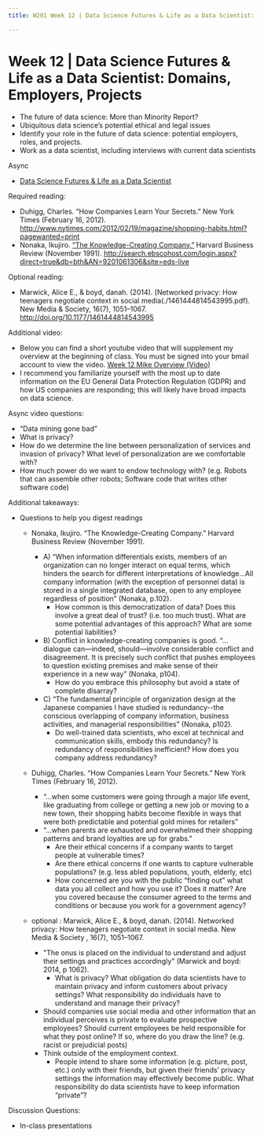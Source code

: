 ```yaml
---
title: W201 Week 12 | Data Science Futures & Life as a Data Scientist: Domains, Employers, Projects

---
```


# Week 12 | Data Science Futures & Life as a Data Scientist: Domains, Employers, Projects
* The future of data science: More than Minority Report?
* Ubiquitous data science’s potential ethical and legal issues
* Identify your role in the future of data science: potential employers, roles, and projects.
* Work as a data scientist, including interviews with current data scientists



Async
* [Data Science Futures & Life as a Data Scientist](https://learn.datascience.berkeley.edu/ap/courses/266/sections/63f6d138-9c2e-4d9e-b9b1-4d2e70788eaf/coursework/courseModule/f8ca050b-8af1-461e-a394-61b06523b25e)


Required reading:
* Duhigg, Charles. “How Companies Learn Your Secrets.” New York Times (February 16, 2012). http://www.nytimes.com/2012/02/19/magazine/shopping-habits.html?pagewanted=print
* Nonaka, Ikujiro. [“The Knowledge-Creating Company.”](./The-Knowledge-Creating-Company.pdf) Harvard Business Review (November 1991). http://search.ebscohost.com/login.aspx?direct=true&db=bth&AN=9201061306&site=eds-live

Optional reading:
* Marwick, Alice E., & boyd, danah. (2014). [Networked privacy: How teenagers negotiate context in social media(./1461444814543995.pdf). New Media & Society, 16(7), 1051–1067. http://doi.org/10.1177/1461444814543995 


Additional video:
* Below you can find a short youtube video that will supplement my overview at the beginning of class. You must be signed into your bmail account to view the video. [Week 12 Mike Overview (Video)](https://youtu.be/2127NholFjs)
* I recommend you familiarize yourself with the most up to date information on the EU General Data Protection Regulation (GDPR) and how US companies are responding; this will likely have broad impacts on data science.

Async video questions:
* “Data mining gone bad”
* What is privacy?
* How do we determine the line between personalization of services and invasion of privacy? What level of personalization are we comfortable with?
* How much power do we want to endow technology with? (e.g. Robots that can assemble other robots; Software code that writes other software code)

Additional takeaways:
* Questions to help you digest readings 
  * Nonaka, Ikujiro. “The Knowledge-Creating Company.” Harvard Business Review (November 1991).
    * A) “When information differentials exists, members of an organization can no longer interact on equal terms, which hinders the search for different interpretations of knowledge...All company information (with the exception of personnel data) is stored in a single integrated database, open to any employee regardless of position” (Nonaka, p.102).
      * How common is this democratization of data? Does this involve a great deal of trust? (i.e. too much trust). What are some potential advantages of this approach? What are some potential liabilities? 
    * B) Conflict in knowledge-creating companies is good. “…dialogue can—indeed, should—involve considerable conflict and disagreement. It is precisely such conflict that pushes employees to question existing premises and make sense of their experience in a new way” (Nonaka, p104).
      * How do you embrace this philosophy but avoid a state of complete disarray?
    * C) “The fundamental principle of organization design at the Japanese companies I have studied is redundancy--the conscious overlapping of company information, business activities, and managerial responsibilities” (Nonaka, p102).
      * Do well-trained data scientists, who excel at technical and communication skills, embody this redundancy? Is redundancy of responsibilities inefficient? How does you company address redundancy?

  * Duhigg, Charles. “How Companies Learn Your Secrets.” New York Times (February 16, 2012).
    * “…when some customers were going through a major life event, like graduating from college or getting a new job or moving to a new town, their shopping habits become flexible in ways that were both predictable and potential gold mines for retailers”
    * “…when parents are exhausted and overwhelmed their shopping patterns and brand loyalties are up for grabs."
      * Are their ethical concerns if a company wants to target people at vulnerable times?
      * Are there ethical concerns if one wants to capture vulnerable populations? (e.g. less abled populations, youth, elderly, etc)
      * How concerned are you with the public “finding out” what data you all collect and how you use it? Does it matter? Are you covered because the consumer agreed to the terms and conditions or because you work for a government agency?

  * optional : Marwick, Alice E., & boyd, danah. (2014). Networked privacy: How teenagers negotiate context in social media. New Media & Society , 16(7), 1051–1067.
    * "The onus is placed on the individual to understand and adjust their settings and practices accordingly” (Marwick and boyd: 2014, p 1062).
      * What is privacy? What obligation do data scientists have to maintain privacy and inform customers about privacy settings? What responsibility do individuals have to understand and manage their privacy?
	* Should companies use social media and other information that an individual perceives is private to evaluate prospective employees? Should current employees be held responsible for what they post online? If so, where do you draw the line? (e.g. racist or prejudicial posts)
    * Think outside of the employment context.
      * People intend to share some information (e.g. picture, post, etc.) only with their friends, but given their friends’ privacy settings the information may effectively become public. What responsibility do data scientists have to keep information “private”?


Discussion Questions:
* In-class presentations
